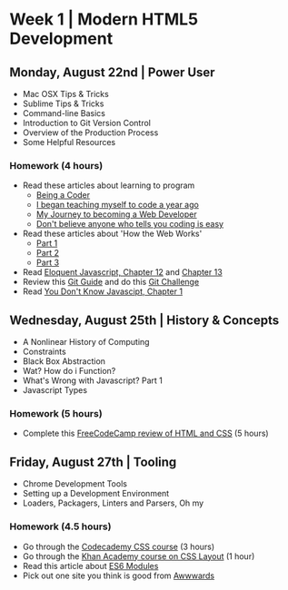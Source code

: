 
# Week 1 | Modern HTML5 Development

## Monday, August 22nd | Power User

- Mac OSX Tips & Tricks
- Sublime Tips & Tricks
- Command-line Basics
- Introduction to Git Version Control
- Overview of the Production Process
- Some Helpful Resources

### Homework (4 hours)

- Read these articles about learning to program 
  - [Being a Coder](https://medium.freecodecamp.com/things-i-wish-someone-had-told-me-when-i-was-learning-how-to-code-565fc9dcb329#.ihbjgkrya)
  - [I began teaching myself to code a year ago](https://www.reddit.com/r/learnprogramming/comments/4y7e3d/i_began_teaching_myself_to_code_a_year_ago_i_got/)
  - [My Journey to becoming a Web Developer](https://medium.com/@sgarcia.dev/my-journey-to-becoming-a-web-developer-from-scratch-without-a-cs-degree-2-years-later-and-what-i-4a7fd2ff5503#.lz8tqr5zl)
  - [Don't believe anyone who tells you coding is easy](https://techcrunch.com/2014/05/24/dont-believe-anyone-who-tells-you-learning-to-code-is-easy/)
- Read these articles about 'How the Web Works'
  - [Part 1](http://preethikasireddy.me/?p=174)
  - [Part 2](http://preethikasireddy.me/?p=231)
  - [Part 3](http://preethikasireddy.me/?p=278)
- Read [Eloquent Javascript, Chapter 12](http://eloquentjavascript.net/12_browser.html) and [Chapter 13](http://eloquentjavascript.net/13_dom.html)
- Review this [Git Guide](http://rogerdudler.github.io/git-guide/) and do this [Git Challenge](https://try.github.io/levels/1/challenges/1)
- Read [You Don't Know Javascipt, Chapter 1](https://github.com/getify/You-Dont-Know-JS/blob/master/up%20%26%20going/ch1.md)





## Wednesday, August 25th | History & Concepts

- A Nonlinear History of Computing
- Constraints
- Black Box Abstraction
- Wat? How do i Function?
- What's Wrong with Javascript? Part 1
- Javascript Types

### Homework (5 hours)

- Complete this [FreeCodeCamp review of HTML and CSS](https://www.freecodecamp.com/challenges/say-hello-to-html-elements) (5 hours)








## Friday, August 27th | Tooling

- Chrome Development Tools
- Setting up a Development Environment
- Loaders, Packagers, Linters and Parsers, Oh my

### Homework (4.5 hours)

- Go through the [Codecademy CSS course](https://www.codecademy.com/learn/learn-sass) (3 hours)
- Go through the [Khan Academy course on CSS Layout](https://www.khanacademy.org/computing/computer-programming/html-css/css-layout-properties/p/css-grouping-elements) (1 hour)
- Read this article about [ES6 Modules](https://hacks.mozilla.org/2015/08/es6-in-depth-modules/)
- Pick out one site you think is good from [Awwwards](http://www.awwwards.com/)

